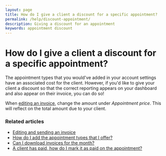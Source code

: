 ```yaml
---
layout: page
title: How do I give a client a discount for a specific appointment?
permalink: /help/discount-appointment/
description: Giving a discount for an appointment
keywords: appointment discount
---
```


# How do I give a client a discount for a specific appointment?

The appointment types that you would've added in your account settings have an associated cost for the client. However, if you'd like to give your client a discount so that the correct reporting appears on your dashboard and also appear on their invoice, you can do so!

When [editing an invoice](/help/edit-an-invoice), change the amount under *Appointment price*. This will reflect on the total amount due to your client.

### Related articles

* [Editing and sending an invoice](/help/edit-an-invoice)
* [How do I add the appointment types that I offer?](/help/add-appointment-types)
* [Can I download invoices for the month?](/help/download-invoices)
* [A client has paid, how do I mark it as paid on the appointment?](/help/mark-as-paid)
